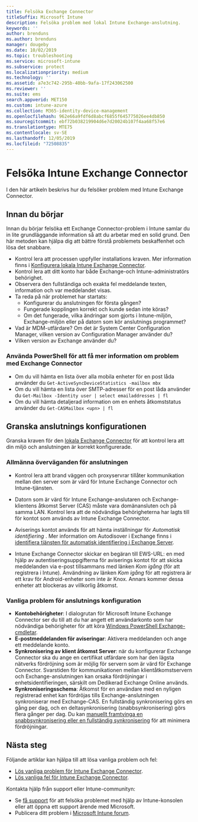 ```yaml
---
title: Felsöka Exchange Connector
titleSuffix: Microsoft Intune
description: Felsöka problem med lokal Intune Exchange-anslutning.
keywords: ''
author: brenduns
ms.author: brenduns
manager: dougeby
ms.date: 10/02/2019
ms.topic: troubleshooting
ms.service: microsoft-intune
ms.subservice: protect
ms.localizationpriority: medium
ms.technology: ''
ms.assetid: a7e3c742-295b-40bb-9afa-17f243062500
ms.reviewer: ''
ms.suite: ems
search.appverid: MET150
ms.custom: intune-azure
ms.collection: M365-identity-device-management
ms.openlocfilehash: 962e66a9fdf6d8abcf6855f645775026ee4db850
ms.sourcegitcommit: ebf72b038219904d6e7d20024b107f4aa68f57e6
ms.translationtype: MTE75
ms.contentlocale: sv-SE
ms.lasthandoff: 12/05/2019
ms.locfileid: "72508835"
---
```

# <a name="troubleshoot-the-intune-exchange-connector"></a>Felsöka Intune Exchange Connector

I den här artikeln beskrivs hur du felsöker problem med Intune Exchange Connector.

## <a name="before-you-start"></a>Innan du börjar

Innan du börjar felsöka ett Exchange Connector-problem i Intune samlar du in lite grundläggande information så att du arbetar med en solid grund. Den här metoden kan hjälpa dig att bättre förstå problemets beskaffenhet och lösa det snabbare.

- Kontrol lera att processen uppfyller installations kraven. Mer information finns i [Konfigurera lokala Intune Exchange Connector](exchange-connector-install.md).
- Kontrol lera att ditt konto har både Exchange-och Intune-administratörs behörighet.
- Observera den fullständiga och exakta fel meddelande texten, information och var meddelandet visas.
- Ta reda på när problemet har startats: 
  - Konfigurerar du anslutningen för första gången? 
  - Fungerade kopplingen korrekt och kunde sedan inte köras?
  - Om det fungerade, vilka ändringar som gjorts i Intune-miljön, Exchange-miljön eller på datorn som kör anslutnings programmet?
- Vad är MDM-utfärdare? Om det är System Center Configuration Manager, vilken version av Configuration Manager använder du?
- Vilken version av Exchange använder du?

### <a name="use-powershell-to-get-more-data-on-exchange-connector-issues"></a>Använda PowerShell för att få mer information om problem med Exchange Connector

- Om du vill hämta en lista över alla mobila enheter för en post låda använder du `Get-ActiveSyncDeviceStatistics -mailbox mbx`
- Om du vill hämta en lista över SMTP-adresser för en post låda använder du `Get-Mailbox -Identity user | select emailaddresses | fl`
- Om du vill hämta detaljerad information om en enhets åtkomststatus använder du `Get-CASMailbox <upn> | fl`

## <a name="review-the-connector-configuration"></a>Granska anslutnings konfigurationen

Granska kraven för den [lokala Exchange Connector](exchange-connector-install.md#intune-exchange-connector-requirements) för att kontrol lera att din miljö och anslutningen är korrekt konfigurerade. 

### <a name="general-considerations-for-the-connector"></a>Allmänna överväganden för anslutningen

- Kontrol lera att brand väggen och proxyservrar tillåter kommunikation mellan den server som är värd för Intune Exchange Connector och Intune-tjänsten.

- Datorn som är värd för Intune Exchange-anslutaren och Exchange-klientens åtkomst Server (CAS) måste vara domänansluten och på samma LAN. Kontrol lera att de nödvändiga behörigheterna har lagts till för kontot som används av Intune Exchange Connector.

- Aviserings kontot används för att hämta inställningar för *Automatisk identifiering* . Mer information om Autodisover i Exchange finns i [identifiera tjänsten för automatisk identifiering i Exchange Server](https://docs.microsoft.com/exchange/architecture/client-access/autodiscover?view=exchserver-2016).

- Intune Exchange Connector skickar en begäran till EWS-URL: en med hjälp av autentiseringsuppgifterna för aviserings kontot för att skicka meddelanden via e-post tillsammans med länken *Kom igång* (för att registrera i Intune). Användning av länken *Kom igång* för att registrera är ett krav för Android-enheter som inte är Knox. Annars kommer dessa enheter att blockeras av villkorlig åtkomst.

### <a name="common-issues-for-connector-configurations"></a>Vanliga problem för anslutnings konfiguration

- **Kontobehörigheter**: I dialogrutan för Microsoft Intune Exchange Connector ser du till att du har angett ett användarkonto som har nödvändiga behörigheter för att köra [Windows PowerShell Exchange-cmdletar](exchange-connector-install.md#exchange-cmdlet-requirements).
- **E-postmeddelanden för aviseringar**: Aktivera meddelanden och ange ett meddelande konto.
- **Synkronisering av klient åtkomst Server**: när du konfigurerar Exchange Connector ska du ange en certifikat utfärdare som har den lägsta nätverks fördröjning som är möjlig för servern som är värd för Exchange Connector. Svarstiden för kommunikationen mellan klientåtkomstservern och Exchange-anslutningen kan orsaka fördröjningar i enhetsidentifieringen, särskilt om Dedikerad Exchange Online används.
- **Synkroniseringsschema**: Åtkomst för en användare med en nyligen registrerad enhet kan fördröjas tills Exchange-anslutningen synkroniserar med Exchange-CAS. En fullständig synkronisering görs en gång per dag, och en deltasynkronisering (snabbsynkronisering) görs flera gånger per dag. Du kan [manuellt framtvinga en snabbsynkronisering eller en fullständig synkronisering](exchange-connector-install.md#manually-force-a-quick-sync-or-full-sync) för att minimera fördröjningar.

## <a name="next-steps"></a>Nästa steg
Följande artiklar kan hjälpa till att lösa vanliga problem och fel:

- [Lös vanliga problem för Intune Exchange Connector](troubleshoot-exchange-connector-common-problems.md).
- [Lös vanliga fel för Intune Exchange Connector](troubleshoot-exchange-connector-common-errors.md).

Kontakta hjälp från support eller Intune-communityn:

- Se [få support](../fundamentals/get-support.md) för att felsöka problemet med hjälp av Intune-konsolen eller att öppna ett support ärende med Microsoft. 
- Publicera ditt problem i [Microsoft Intune forum](https://social.technet.microsoft.com/Forums/en-US/home?forum=microsoftintuneprod).  
